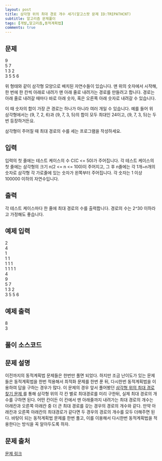 ```yaml
---
layout: post
title: 삼각형 위의 최대 경로 개수 세기(알고스팟 문제 ID:TRIPATHCNT)
subtitle: 알고리즘 문제풀이
tags: [개발,알고리즘,동적계획법]
comments: true
---    
```


## 문제
9  
5 7  
1 3 2  
3 5 5 6  

위 형태와 같이 삼각형 모양으로 배치된 자연수들이 있습니다. 맨 위의 숫자에서 시작해, 한 번에 한 칸씩 아래로 내려가 맨 아래 줄로 내려가는 경로를 만들려고 합니다. 경로는 아래 줄로 내려갈 때마다 바로 아래 숫자, 혹은 오른쪽 아래 숫자로 내려갈 수 있습니다.

이 때 숫자의 합이 가장 큰 경로는 하나가 아니라 여러 개일 수 있습니다. 예를 들어 위 삼각형에서는 {9, 7, 2, 6}과 {9, 7, 3, 5}의 합이 모두 최대인 24이고, {9, 7, 3, 5}는 두 번 등장하거든요.

삼각형이 주어질 때 최대 경로의 수를 세는 프로그램을 작성하세요.
## 입력

입력의 첫 줄에는 테스트 케이스의 수 C(C <= 50)가 주어집니다. 각 테스트 케이스의 첫 줄에는 삼각형의 크기 n(2 <= n <= 100)이 주어지고, 그 후 n줄에는 각 1개~n개의 숫자로 삼각형 각 가로줄에 있는 숫자가 왼쪽부터 주어집니다. 각 숫자는 1 이상 100000 이하의 자연수입니다.
## 출력


각 테스트 케이스마다 한 줄에 최대 경로의 수를 출력합니다.
경로의 수는 2^30 이하라고 가정해도 좋습니다.

## 예제 입력

2  
4  
1  
1 1   
1 1 1   
1 1 1 1   
4  
9  
5 7  
1 3 2  
3 5 5 6  
## 예제 출력
8  
3  

## 풀이 소스코드  
<script src="https://gist.github.com/overflow218/b9733c7636ce11f9d09bf1cca56cff65.js"></script>
## 문제 설명
이전까지의 동적계획법 문제들은 한번만 풀면 되었다. 하지만 조금 난이도가 있는 문제들은 동적계획법을 한번 적용해서 최적화 문제를 한번 푼 뒤, 다시한번 동적계획법을 이용하여 답을 구하는 경우가 많다. 
이 문제의 경우 앞서 풀어봤던 <a href = "https://overflow218.github.io/2021-08-08-post-5">삼각형 위의 최대 경로 찾기 문제 </a> 를 통해 삼각형 위의 각 칸 별로 최대경로를 미리 구한뒤, 실제 최대 경로의 개수를 구하면 된다. 어떤 칸이든 이 칸에서 맨 아래줄까지 내려가는 최대 경로의 개수는 아래칸과 오른쪽 아래칸 중 더 큰 최대 경로를 갖는 경우의 경로의 개수와 같다. 만약 아래칸과 오른쪽 아래칸의 최대경로가 같다면 두 경우의 경로의 개수를 모두 더해주면 된다. 바탕이 되는 동적계획법 문제를 한번 풀고, 이를 이용해서 다시한번 동적계획법을 적용한다는 방식을 꼭 알아두도록 하자. 

## 문제 출처  

<a href="https://www.algospot.com/judge/problem/read/TRIPATHCNT"> 문제 링크 </a>

